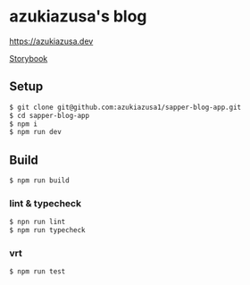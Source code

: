 # azukiazusa's blog

https://azukiazusa.dev

[Storybook](https://azukiazusa1.github.io/sapper-blog-app/)

## Setup

```sh
$ git clone git@github.com:azukiazusa1/sapper-blog-app.git
$ cd sapper-blog-app
$ npm i
$ npm run dev
```

## Build

```sh
$ npm run build
```

### lint & typecheck

```sh
$ npn run lint
$ npm run typecheck
```

### vrt

```sh
$ npm run test
```
